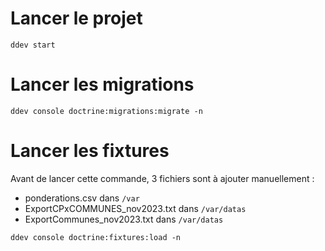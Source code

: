 # Lancer le projet

```
ddev start
```

# Lancer les migrations

```
ddev console doctrine:migrations:migrate -n
```

# Lancer les fixtures

Avant de lancer cette commande, 3 fichiers sont à ajouter manuellement :

- ponderations.csv dans `/var`
- ExportCPxCOMMUNES_nov2023.txt dans `/var/datas`
- ExportCommunes_nov2023.txt dans `/var/datas`

```
ddev console doctrine:fixtures:load -n
```
